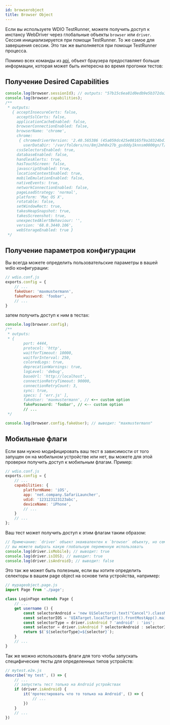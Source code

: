 ```yaml
---
id: browserobject
title: Browser Object
---
```

Если вы используете WDIO TestRunner, можете получить доступ к инстансу WebDriver через глобальные объекты `browser` или `driver`. Сессия инициализируется при помощи TestRunner. То же самое для завершения сессии. Это так же выполняется при помощи TestRunner процесса.

Помимо всех команды из [api](API.md), объект браузера предоставляет больше информации, которая может быть интересна во время прогонки тестов:

## Получение Desired Capabilities

```js
console.log(browser.sessionId); // outputs: "57b15c6ea81d0edb9e5b372da3d9ce28"
console.log(browser.capabilities);
/**
 * outputs:
   { acceptInsecureCerts: false,
     acceptSslCerts: false,
     applicationCacheEnabled: false,
     browserConnectionEnabled: false,
     browserName: 'chrome',
     chrome:
      { chromedriverVersion: '2.40.565386 (45a059dc425e08165f9a10324bd1380cc13ca363)',
        userDataDir: '/var/folders/ns/8mj2mh0x27b_gsdddy1knnsm0000gn/T/.org.chromium.Chromium.mpJ0yc' },
     cssSelectorsEnabled: true,
     databaseEnabled: false,
     handlesAlerts: true,
     hasTouchScreen: false,
     javascriptEnabled: true,
     locationContextEnabled: true,
     mobileEmulationEnabled: false,
     nativeEvents: true,
     networkConnectionEnabled: false,
     pageLoadStrategy: 'normal',
     platform: 'Mac OS X',
     rotatable: false,
     setWindowRect: true,
     takesHeapSnapshot: true,
     takesScreenshot: true,
     unexpectedAlertBehaviour: '',
     version: '68.0.3440.106',
     webStorageEnabled: true }
 */
```

## Получение параметров конфигурации

Вы всегда можете определить пользовательские параметры в вашей wdio конфигурации:

```js
// wdio.conf.js
exports.config = {
    // ...
    fakeUser: 'maxmustermann',
    fakePassword: 'foobar',
    // ...
}
```

затем получить доступ к ним в тестах:

```js
console.log(browser.config);
/**
 * outputs:
 * {
        port: 4444,
        protocol: 'http',
        waitforTimeout: 10000,
        waitforInterval: 250,
        coloredLogs: true,
        deprecationWarnings: true,
        logLevel: 'debug',
        baseUrl: 'http://localhost',
        connectionRetryTimeout: 90000,
        connectionRetryCount: 3,
        sync: true,
        specs: [ 'err.js' ],
        fakeUser: 'maxmustermann', // <-- custom option
        fakePassword: 'foobar', // <-- custom option
        // ...
 */

console.log(browser.config.fakeUser); // выводит: "maxmustermann"
```

## Мобильные флаги

Если вам нужно модифицировать ваш тест в зависимости от того запущен он на мобильном устройстве или нет, вы можете для этой проверки получить доступ к мобильным флагам. Пример:

```js
// wdio.conf.js
exports.config = {
    // ...
    capabilities: {
        platformName: 'iOS',
        app: 'net.company.SafariLauncher',
        udid: '123123123123abc',
        deviceName: 'iPhone',
        // ...
    }
    // ...
};
```

Ваш тест может получить доступ к этим флагам таким образом:

```js
// Примечание: `driver` объект эквивалентен к `browser` объекту, но семантически более правильнее
// вы можете выбрать какую глобальную переменную использовать 
console.log(driver.isMobile); // выводит: true
console.log(driver.isIOS); // выводит: true
console.log(driver.isAndroid); // выводит: false
```

Это так же может быть полезным, если вы хотите определить селекторы в вашем page object на основе типа устройства, например:

```js
// mypageobject.page.js
import Page from './page';

class LoginPage extends Page {
    // ...
    get username () {
        const selectorAndroid = 'new UiSelector().text("Cancel").className("android.widget.Button")';
        const selectorIOS = 'UIATarget.localTarget().frontMostApp().mainWindow().buttons()[0]';
        const selectorType = driver.isAndroid ? 'android' : 'ios';
        const selector = driver.isAndroid ? selectorAndroid : selectorIOS;
        return $(`${selectorType}=${selector}`);
    }
    // ...
}
```

Так же можно использовать флаги для того чтобы запускать специфические тесты для определенных типов устройств:

```js
// mytest.e2e.js
describe('my test', () => {
    // ...
    // запустить тест только на Android устройствах
    if (driver.isAndroid) {
        it('протестировать что то только на Android', () => {
            // ...
        })
    }
    // ...
})
```